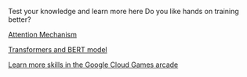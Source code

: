 Test your knowledge and learn more here
Do you like hands on training better?

[Attention Mechanism](https://www.cloudskillsboost.google/course_templates/537)

[Transformers and BERT model](https://www.cloudskillsboost.google/course_templates/538)



[Learn more skills in the Google Cloud Games arcade](https://go.cloudskillsboost.google/arcade)



